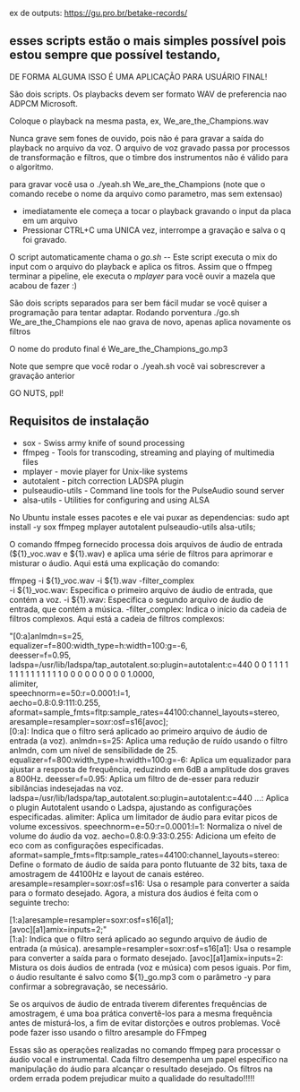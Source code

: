 ex de outputs: https://gu.pro.br/betake-records/

## esses scripts estão o mais simples possível pois estou sempre que possível testando, 

DE FORMA ALGUMA ISSO É UMA APLICAÇÃO PARA USUÁRIO FINAL!

São dois scripts. Os playbacks devem ser formato WAV de preferencia nao ADPCM Microsoft.

Coloque o playback na mesma pasta, ex, We_are_the_Champions.wav

Nunca grave sem fones de ouvido, pois não é para gravar a saída do playback no arquivo da voz.
O arquivo de voz gravado passa por processos de transformação e filtros, que o timbre dos instrumentos não é válido para o algoritmo.

para gravar você usa o ./yeah.sh  We_are_the_Champions (note que o comando recebe o nome da arquivo como parametro, mas sem extensao)

* imediatamente ele começa a tocar o playback gravando o input da placa em um arquivo
* Pressionar CTRL+C uma UNICA vez, interrompe a gravação e salva o q foi gravado.

O script automaticamente chama o *go.sh* -- Este script executa o mix do input com o arquivo do playback e aplica os fitros.
Assim que o ffmpeg terminar a pipeline, ele executa o *mplayer* para você ouvir a mazela que acabou de fazer :)

São dois scripts separados para ser bem fácil mudar se você quiser a programação para tentar adaptar.
Rodando porventura ./go.sh  We_are_the_Champions ele nao grava de novo, apenas aplica novamente os filtros

O nome do produto final é  We_are_the_Champions_go.mp3

Note que sempre que você rodar o ./yeah.sh você vai sobrescrever a gravação anterior

GO NUTS, ppl!

## Requisitos de instalação

* sox - Swiss army knife of sound processing
* ffmpeg - Tools for transcoding, streaming and playing of multimedia files
* mplayer - movie player for Unix-like systems
* autotalent -  pitch correction LADSPA plugin
* pulseaudio-utils - Command line tools for the PulseAudio sound server
* alsa-utils - Utilities for configuring and using ALSA

No Ubuntu instale esses pacotes e ele vai puxar as dependencias: sudo apt install -y sox ffmpeg mplayer autotalent pulseaudio-utils alsa-utils;


O comando ffmpeg fornecido processa dois arquivos de áudio de entrada (${1}_voc.wav e ${1}.wav) e aplica uma série de filtros para aprimorar e misturar o áudio. Aqui está uma explicação do comando:

ffmpeg -i ${1}_voc.wav -i ${1}.wav -filter_complex \
-i ${1}_voc.wav: Especifica o primeiro arquivo de áudio de entrada, que contém a voz.
-i ${1}.wav: Especifica o segundo arquivo de áudio de entrada, que contém a música.
-filter_complex: Indica o início da cadeia de filtros complexos.
Aqui está a cadeia de filtros complexos:


"[0:a]anlmdn=s=25,\
equalizer=f=800:width_type=h:width=100:g=-6,\
deesser=f=0.95,\
ladspa=/usr/lib/ladspa/tap_autotalent.so:plugin=autotalent:c=440 0 0 1 1 1 1 1 1 1 1 1 1 1 1 1 1 0 0 0 0 0 0 0 0 0 1.0000,\
alimiter,\
speechnorm=e=50:r=0.0001:l=1,\
aecho=0.8:0.9:111:0.255,\
aformat=sample_fmts=fltp:sample_rates=44100:channel_layouts=stereo,\
aresample=resampler=soxr:osf=s16[avoc];\
[0:a]: Indica que o filtro será aplicado ao primeiro arquivo de áudio de entrada (a voz).
anlmdn=s=25: Aplica uma redução de ruído usando o filtro anlmdn, com um nível de sensibilidade de 25.
equalizer=f=800:width_type=h:width=100:g=-6: Aplica um equalizador para ajustar a resposta de frequência, reduzindo em 6dB a amplitude dos graves a 800Hz.
deesser=f=0.95: Aplica um filtro de de-esser para reduzir sibilâncias indesejadas na voz.
ladspa=/usr/lib/ladspa/tap_autotalent.so:plugin=autotalent:c=440 ...: Aplica o plugin Autotalent usando o Ladspa, ajustando as configurações especificadas.
alimiter: Aplica um limitador de áudio para evitar picos de volume excessivos.
speechnorm=e=50:r=0.0001:l=1: Normaliza o nível de volume do áudio da voz.
aecho=0.8:0.9:33:0.255: Adiciona um efeito de eco com as configurações especificadas.
aformat=sample_fmts=fltp:sample_rates=44100:channel_layouts=stereo: Define o formato de áudio de saída para ponto flutuante de 32 bits, taxa de amostragem de 44100Hz e layout de canais estéreo.
aresample=resampler=soxr:osf=s16: Usa o resample para converter a saída para o formato desejado.
Agora, a mistura dos áudios é feita com o seguinte trecho:


[1:a]aresample=resampler=soxr:osf=s16[a1];\
[avoc][a1]amix=inputs=2;"\
[1:a]: Indica que o filtro será aplicado ao segundo arquivo de áudio de entrada (a música).
aresample=resampler=soxr:osf=s16[a1]: Usa o resample para converter a saída para o formato desejado.
[avoc][a1]amix=inputs=2: Mistura os dois áudios de entrada (voz e música) com pesos iguais.
Por fim, o áudio resultante é salvo como ${1}_go.mp3 com o parâmetro -y para confirmar a sobregravação, se necessário.

Se os arquivos de áudio de entrada tiverem diferentes frequências de amostragem, é uma boa prática convertê-los para a mesma frequência antes de misturá-los, a fim de evitar distorções e outros problemas. Você pode fazer isso usando o filtro aresample do FFmpeg
 
Essas são as operações realizadas no comando ffmpeg para processar o áudio vocal e instrumental. Cada filtro desempenha um papel específico na manipulação do áudio para alcançar o resultado desejado. Os filtros na ordem errada podem prejudicar muito a qualidade do resultado!!!!!
